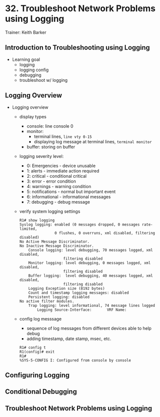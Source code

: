 # 32. Troubleshoot Network Problems using Logging

Trainer: Keith Barker


## Introduction to Troubleshooting using Logging

- Learning goal
  - logging
  - logging config
  - debugging
  - troubleshoot w/ logging



## Logging Overview

- Logging overview
  - display types
    - console: line console 0
    - monitor:
      - terminal lines, `line vty 0-15`
      - displaying log message at terminal lines, `terminal monitor`
    - buffer: storing on buffer
  - logging severity level:
    - 0: Emergencies - device unusable
    - 1: alerts - immediate action required
    - 2: critical - conditional critical
    - 3: error - error condition
    - 4: warnings - warning condition
    - 5: notifications - normal but important event
    - 6: informational - informational messages
    - 7: debugging - debug message
  - verify system logging settings
    
    ```text
    R1# show logging
    Syslog logging: enabled (0 messages dropped, 0 messages rate-limited,
                    0 flushes, 0 overruns, xml disabled, filtering disabled)
    No Active Message Discriminator.
    No Inactive Message Discriminator.
        Console logging: level debugging, 70 messages logged, xml disabled,
                        filtering disabled
        Monitor logging: level debugging, 0 messages logged, xml disabled,
                        filtering disabled
        Buffer logging:  level debugging, 40 messages logged, xml disabled,
                        filtering disabled
        Logging Exception size (8192 bytes)
        Count and timestamp logging messages: disabled
        Persistent logging: disabled
    No active filter modules.
        Trap logging: level informational, 74 message lines logged
            Logging Source-Interface:       VRF Name: 
    ```

  - config log messsage
    - sequence of log messages from different devices able to help debug
    - adding timestamp, date stamp, msec, etc.

    ```text
    R1# config t
    R1(config)# exit
    R1#
    %SYS-5-CONFIG I: Configured from console by console
    ```


## Configuring Logging




## Conditional Debugging




## Troubleshoot Network Problems using Logging



